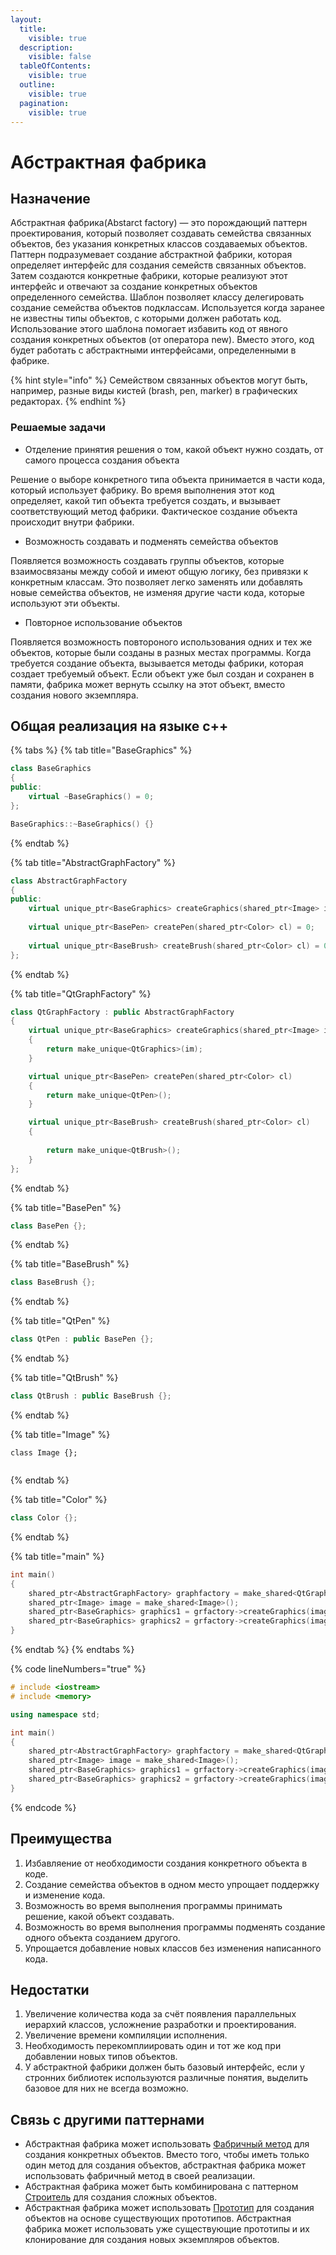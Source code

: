```yaml
---
layout:
  title:
    visible: true
  description:
    visible: false
  tableOfContents:
    visible: true
  outline:
    visible: true
  pagination:
    visible: true
---
```


# Абстрактная фабрика

## Назначение

Абстрактная фабрика(Abstarct factory) — это порождающий паттерн проектирования, который позволяет создавать семейства связанных объектов, без указания конкретных классов создаваемых объектов. Паттерн подразумевает создание абстрактной фабрики, которая определяет интерфейс для создания семейств связанных объектов. Затем создаются конкретные фабрики, которые реализуют этот интерфейс и отвечают за создание конкретных объектов определенного семейства. Шаблон позволяет классу делегировать создание семейства объектов подклассам. Используется когда заранее не известны типы объектов, с которыми должен работать код. Использование этого шаблона помогает избавить код от явного создания конкретных объектов (от оператора new). Вместо этого, код будет работать с абстрактными интерфейсами, определенными в фабрике.

{% hint style="info" %}
Семейством связанных объектов могут быть, например, разные виды кистей (brash, pen, marker) в графических редакторах.
{% endhint %}

### Решаемые задачи

* Отделение принятия решения о том, какой объект нужно создать, от самого процесса создания объекта

Решение о выборе конкретного типа объекта принимается в части кода, который использует фабрику. Во время выполнения этот код определяет, какой тип объекта требуется создать, и вызывает соответствующий метод фабрики. Фактическое создание объекта происходит внутри фабрики.&#x20;

* Возможность создавать и подменять семейства объектов

Появляется возможность создавать группы объектов, которые взаимосвязаны между собой и имеют общую логику, без привязки к конкретным классам. Это позволяет легко заменять или добавлять новые семейства объектов, не изменяя другие части кода, которые используют эти объекты.

* Повторное использование объектов

Появляется возможность повтороного использования одних и тех же объектов, которые были созданы в разных местах программы. Когда  требуется создание объекта, вызывается методы фабрики, которая создает требуемый объект. Если объект уже был создан и сохранен в памяти, фабрика может вернуть ссылку на этот объект, вместо создания нового экземпляра.&#x20;

## Общая реализация на языке с++

{% tabs %}
{% tab title="BaseGraphics" %}
```cpp
class BaseGraphics 
{
public:
    virtual ~BaseGraphics() = 0;
};

BaseGraphics::~BaseGraphics() {}
```
{% endtab %}

{% tab title="AbstractGraphFactory" %}
```cpp
class AbstractGraphFactory
{
public:
    virtual unique_ptr<BaseGraphics> createGraphics(shared_ptr<Image> im) = 0;
    
    virtual unique_ptr<BasePen> createPen(shared_ptr<Color> cl) = 0;
    
    virtual unique_ptr<BaseBrush> createBrush(shared_ptr<Color> cl) = 0;
};
```
{% endtab %}

{% tab title="QtGraphFactory" %}
```cpp
class QtGraphFactory : public AbstractGraphFactory
{
    virtual unique_ptr<BaseGraphics> createGraphics(shared_ptr<Image> im)
    { 
        return make_unique<QtGraphics>(im); 
    }

    virtual unique_ptr<BasePen> createPen(shared_ptr<Color> cl)
    { 
        return make_unique<QtPen>(); 
    }

    virtual unique_ptr<BaseBrush> createBrush(shared_ptr<Color> cl)
    { 
         
        return make_unique<QtBrush>();
    }
};
```
{% endtab %}

{% tab title="BasePen" %}
```cpp
class BasePen {};
```
{% endtab %}

{% tab title="BaseBrush" %}
```cpp
class BaseBrush {};
```
{% endtab %}

{% tab title="QtPen" %}
```cpp
class QtPen : public BasePen {};
```
{% endtab %}

{% tab title="QtBrush" %}
```cpp
class QtBrush : public BaseBrush {};
```
{% endtab %}

{% tab title="Image" %}
<pre class="language-cpp"><code class="lang-cpp">class Image {};
<strong>
</strong></code></pre>
{% endtab %}

{% tab title="Color" %}
```cpp
class Color {};
```
{% endtab %}

{% tab title="main" %}
```cpp
int main()
{
    shared_ptr<AbstractGraphFactory> graphfactory = make_shared<QtGraphFactory>();
    shared_ptr<Image> image = make_shared<Image>();
    shared_ptr<BaseGraphics> graphics1 = grfactory->createGraphics(image);
    shared_ptr<BaseGraphics> graphics2 = grfactory->createGraphics(image);
}
```
{% endtab %}
{% endtabs %}

{% code lineNumbers="true" %}
```cpp
# include <iostream>
# include <memory>

using namespace std;

int main()
{
    shared_ptr<AbstractGraphFactory> graphfactory = make_shared<QtGraphFactory>();
    shared_ptr<Image> image = make_shared<Image>();
    shared_ptr<BaseGraphics> graphics1 = grfactory->createGraphics(image);
    shared_ptr<BaseGraphics> graphics2 = grfactory->createGraphics(image);
}
```
{% endcode %}

## Преимущества

1. Избавляение от необходимости создания конкретного объекта в коде.
2. Создание семейства объектов в одном место упрощает поддержку и изменение кода.
3. Возможность во время выполнения программы принимать решение, какой объект создавать.
4. Возможность во время выполнения программы подменять создание одного объекта созданием другого.
5. Упрощается добавление новых классов без изменения написанного кода.

## Недостатки

1. Увеличение количества кода за счёт появления параллельных иерархий классов, усложнение разработки и проектирования.
2. Увеличение времени компиляции исполнения.
3. Необходимость перекомплиировать один и тот же код при добавлении новых типов объектов.
4. У абстрактной фабрики должен быть базовый интерфейс, если у стронних библиотек используются различные понятия, выделить базовое для них не всегда возможно.

## Связь с другими паттернами

* Абстрактная фабрика может использовать [Фабричный метод](factory-method.md) для создания конкретных объектов. Вместо того, чтобы иметь только один метод для создания объектов, абстрактная фабрика может использовать фабричный метод в своей реализации.
* Абстрактная фабрика может быть комбинирована с паттерном [Строитель](builder.md) для создания сложных объектов.
* Абстрактная фабрика может использовать [Прототип](prototype.md) для создания объектов на основе существующих прототипов. Абстрактная фабрика может использовать уже существующие прототипы и их клонирование для создания новых экземпляров объектов.
